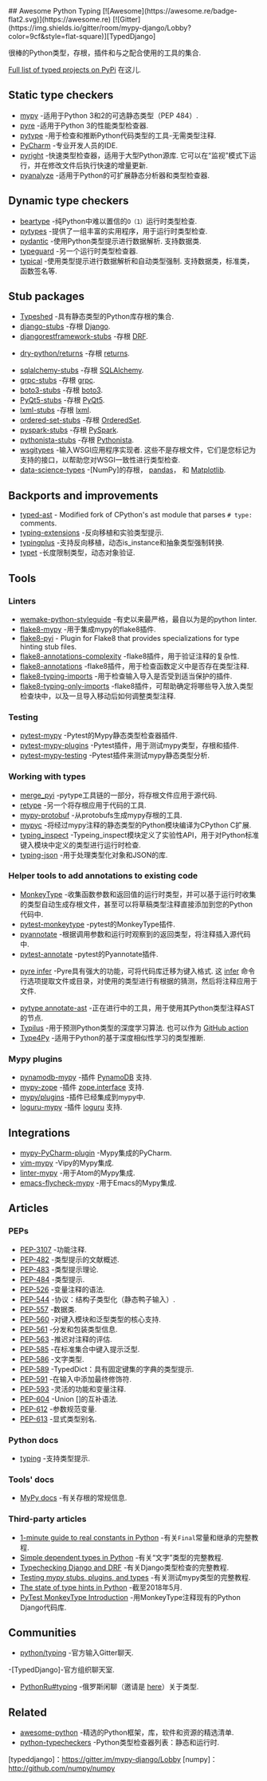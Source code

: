 <div class="github-widget" data-repo="typeddjango/awesome-python-typing"></div>
<script async src="https://pagead2.googlesyndication.com/pagead/js/adsbygoogle.js"></script><ins class="adsbygoogle" style="display:block" data-ad-client="ca-pub-6890694312814945" data-ad-slot="5473692530" data-ad-format="auto"  data-full-width-responsive="true"></ins><script>(adsbygoogle = window.adsbygoogle || []).push({});</script>
## Awesome Python Typing [![Awesome](https://awesome.re/badge-flat2.svg)](https://awesome.re) [![Gitter](https://img.shields.io/gitter/room/mypy-django/Lobby?color=9cf&style=flat-square)][TypedDjango]

很棒的Python类型，存根，插件和与之配合使用的工具的集合.




[Full list of typed projects on PyPi](https://pypi.org/search/?q=&o=&c=Typing+%3A%3A+Typed) 在这儿.


## Static type checkers

- [mypy](https://github.com/python/mypy) -适用于Python 3和2的可选静态类型（PEP 484）.
- [pyre](https://pyre-check.org/) -适用于Python 3的性能类型检查器.
- [pytype](https://github.com/google/pytype) -用于检查和推断Python代码类型的工具-无需类型注释.
- [PyCharm](https://www.jetbrains.com/pycharm/) -专业开发人员的IDE.
- [pyright](https://github.com/Microsoft/pyright)  -快速类型检查器，适用于大型Python源库. 它可以在“监视”模式下运行，并在修改文件后执行快速的增量更新.
- [pyanalyze](https://github.com/quora/pyanalyze) -适用于Python的可扩展静态分析器和类型检查器.

## Dynamic type checkers

- [beartype](https://github.com/beartype/beartype) -纯Python中难以置信的`O（1）`运行时类型检查.
- [pytypes](https://github.com/Stewori/pytypes) -提供了一组丰富的实用程序，用于运行时类型检查.
- [pydantic](https://github.com/samuelcolvin/pydantic)  -使用Python类型提示进行数据解析. 支持数据类.
- [typeguard](https://github.com/agronholm/typeguard) -另一个运行时类型检查器.
- [typical](https://github.com/seandstewart/typical/)  -使用类型提示进行数据解析和自动类型强制. 支持数据类，标准类，函数签名等.

## Stub packages

- [Typeshed](https://github.com/python/typeshed) -具有静态类型的Python库存根的集合.
- [django-stubs](https://github.com/typeddjango/django-stubs) -存根 [Django](https://github.com/django/django).
- [djangorestframework-stubs](https://github.com/typeddjango/djangorestframework-stubs) -存根 [DRF](https://github.com/encode/django-rest-framework).
<!--lint disable double-link-->
- [dry-python/returns](https://github.com/dry-python/returns) -存根 [returns](https://github.com/dry-python/returns).
<!--lint enable double-link-->
- [sqlalchemy-stubs](https://github.com/dropbox/sqlalchemy-stubs) -存根 [SQLAlchemy](https://github.com/sqlalchemy/sqlalchemy).
- [grpc-stubs](https://github.com/shabbyrobe/grpc-stubs) -存根 [grpc](https://github.com/grpc/grpc).
- [boto3-stubs](https://github.com/vemel/mypy_boto3_builder) -存根 [boto3](https://github.com/boto/boto3).
- [PyQt5-stubs](https://github.com/stlehmann/PyQt5-stubs) -存根 [PyQt5](https://www.riverbankcomputing.com/software/pyqt/intro).
- [lxml-stubs](https://github.com/lxml/lxml-stubs) -存根 [lxml](https://lxml.de).
- [ordered-set-stubs](https://github.com/rominf/ordered-set-stubs) -存根 [OrderedSet](https://github.com/LuminosoInsight/ordered-set).
- [pyspark-stubs](https://github.com/zero323/pyspark-stubs) -存根 [PySpark](https://spark.apache.org/docs/latest/api/python/index.html).
- [pythonista-stubs](https://github.com/hbmartin/pythonista-stubs) -存根 [Pythonista](http://omz-software.com/pythonista/docs/ios/).
- [wsgitypes](https://github.com/shabbyrobe/wsgitypes)  -输入WSGI应用程序实现者. 这些不是存根文件，它们是您标记为支持的接口，以帮助您对WSGI一致性进行类型检查.
- [data-science-types](https://github.com/predictive-analytics-lab/data-science-types) -[NumPy]的存根， [pandas](https://github.com/pandas-dev/pandas)， 和 [Matplotlib](https://github.com/matplotlib/matplotlib).

## Backports and improvements

- [typed-ast](https://github.com/python/typed_ast) - Modified fork of CPython's ast module that parses `# type:` comments.
- [typing-extensions](https://github.com/python/typing/tree/master/typing_extensions) -反向移植和实验类型提示.
- [typingplus](https://github.com/contains-io/typingplus/) -支持反向移植，动态is_instance和抽象类型强制转换.
- [typet](https://github.com/contains-io/typet) -长度限制类型，动态对象验证.

## Tools

### Linters

- [wemake-python-styleguide](https://github.com/wemake-services/wemake-python-styleguide) -有史以来最严格，最自以为是的python linter.
- [flake8-mypy](https://github.com/ambv/flake8-mypy) -用于集成mypy的flake8插件.
- [flake8-pyi](https://github.com/ambv/flake8-pyi) - Plugin for Flake8 that provides specializations for type hinting stub files.
- [flake8-annotations-complexity](https://github.com/best-doctor/flake8-annotations-complexity) -flake8插件，用于验证注释的复杂性.
- [flake8-annotations](https://github.com/sco1/flake8-annotations) -flake8插件，用于检查函数定义中是否存在类型注释.
- [flake8-typing-imports](https://github.com/asottile/flake8-typing-imports) -用于检查输入导入是否受到适当保护的插件.
- [flake8-typing-only-imports](https://github.com/sondrelg/flake8-typing-only-imports) -flake8插件，可帮助确定将哪些导入放入类型检查块中，以及一旦导入移动后如何调整类型注释.

### Testing

- [pytest-mypy](https://github.com/dbader/pytest-mypy) -Pytest的Mypy静态类型检查器插件.
- [pytest-mypy-plugins](https://github.com/typeddjango/pytest-mypy-plugins) -Pytest插件，用于测试mypy类型，存根和插件.
- [pytest-mypy-testing](https://github.com/davidfritzsche/pytest-mypy-testing) -Pytest插件来测试mypy静态类型分析.

### Working with types

- [merge_pyi](https://github.com/google/pytype/tree/master/pytype/tools/merge_pyi) -pytype工具链的一部分，将存根文件应用于源代码.
- [retype](https://github.com/ambv/retype) -另一个将存根应用于代码的工具.
- [mypy-protobuf](https://github.com/dropbox/mypy-protobuf) -从protobufs生成mypy存根的工具.
- [mypyc](https://github.com/python/mypy/tree/master/mypyc) -将经过mypy注释的静态类型的Python模块编译为CPython C扩展.
- [typing_inspect](https://github.com/ilevkivskyi/typing_inspect) -Typeing_inspect模块定义了实验性API，用于对Python标准键入模块中定义的类型进行运行时检查.
- [typing-json](https://pypi.org/project/typing-json/) -用于处理类型化对象和JSON的库.

### Helper tools to add annotations to existing code

- [MonkeyType](https://github.com/instagram/MonkeyType) -收集函数参数和返回值的运行时类型，并可以基于运行时收集的类型自动生成存根文件，甚至可以将草稿类型注释直接添加到您的Python代码中.
- [pytest-monkeytype](https://github.com/mariusvniekerk/pytest-monkeytype) -pytest的MonkeyType插件.
- [pyannotate](https://github.com/dropbox/pyannotate) -根据调用参数和运行时观察到的返回类型，将注释插入源代码中.
- [pytest-annotate](https://github.com/kensho-technologies/pytest-annotate) -pytest的Pyannotate插件.
<!--lint disable double-link-->
- [pyre infer](https://github.com/facebook/pyre-check)  -Pyre具有强大的功能，可将代码库迁移为键入格式. 这 [infer](https://pyre-check.org/docs/pysa-coverage/) 命令行选项提取文件或目录，对使用的类型进行有根据的猜测，然后将注释应用于文件.
<!--lint enable double-link-->
- [pytype annotate-ast](https://github.com/google/pytype/tree/master/pytype/tools/annotate_ast) -正在进行中的工具，用于使用其Python类型注释AST的节点.
- [Typilus](https://github.com/typilus/typilus)  -用于预测Python类型的深度学习算法. 也可以作为 [GitHub action](https://github.com/typilus/typilus-action)
- [Type4Py](https://github.com/saltudelft/type4py) -适用于Python的基于深度相似性学习的类型推断.


### Mypy plugins

- [pynamodb-mypy](https://github.com/pynamodb/pynamodb-mypy) -插件 [PynamoDB](https://github.com/pynamodb/PynamoDB) 支持.
- [mypy-zope](https://github.com/Shoobx/mypy-zope) -插件 [zope.interface](https://zopeinterface.readthedocs.io/en/latest/) 支持.
- [mypy/plugins](https://github.com/python/mypy/tree/master/mypy/plugins) -插件已经集成到mypy中.
- [loguru-mypy](https://github.com/kornicameister/loguru-mypy) -插件 [loguru](https://github.com/Delgan/loguru) 支持.


## Integrations

- [mypy-PyCharm-plugin](https://github.com/dropbox/mypy-PyCharm-plugin) -Mypy集成的PyCharm.
- [vim-mypy](https://github.com/Integralist/vim-mypy) -Vipy的Mypy集成.
- [linter-mypy](https://atom.io/packages/linter-mypy) -用于Atom的Mypy集成.
- [emacs-flycheck-mypy](https://github.com/lbolla/emacs-flycheck-mypy) -用于Emacs的Mypy集成.


## Articles

### PEPs

- [PEP-3107](https://www.python.org/dev/peps/pep-3107) -功能注释.
- [PEP-482](https://www.python.org/dev/peps/pep-0482/) -类型提示的文献概述.
- [PEP-483](https://www.python.org/dev/peps/pep-0483/) -类型提示理论.
- [PEP-484](https://www.python.org/dev/peps/pep-0484/) -类型提示.
- [PEP-526](https://www.python.org/dev/peps/pep-0526/) -变量注释的语法.
- [PEP-544](https://www.python.org/dev/peps/pep-0544/) -协议：结构子类型化（静态鸭子输入）.
- [PEP-557](https://www.python.org/dev/peps/pep-0557/) -数据类.
- [PEP-560](https://www.python.org/dev/peps/pep-0560/) -对键入模块和泛型类型的核心支持.
- [PEP-561](https://www.python.org/dev/peps/pep-0561/) -分发和包装类型信息.
- [PEP-563](https://www.python.org/dev/peps/pep-0563/) -推迟对注释的评估.
- [PEP-585](https://www.python.org/dev/peps/pep-0585/) -在标准集合中键入提示泛型.
- [PEP-586](https://www.python.org/dev/peps/pep-0586/) -文字类型.
- [PEP-589](https://www.python.org/dev/peps/pep-0589/) -TypedDict：具有固定键集的字典的类型提示.
- [PEP-591](https://www.python.org/dev/peps/pep-0591/) -在输入中添加最终修饰符.
- [PEP-593](https://www.python.org/dev/peps/pep-0593/) -灵活的功能和变量注释.
- [PEP-604](https://www.python.org/dev/peps/pep-0604/) -Union []的互补语法.
- [PEP-612](https://www.python.org/dev/peps/pep-0612/) -参数规范变量.
- [PEP-613](https://www.python.org/dev/peps/pep-0613/) -显式类型别名.


### Python docs

- [typing](https://docs.python.org/3/library/typing.html) -支持类型提示.

### Tools' docs

- [MyPy docs](https://mypy.readthedocs.io/en/latest/stubs.html) -有关存根的常规信息.

### Third-party articles

- [1-minute guide to real constants in Python](https://sobolevn.me/2018/07/real-python-contants) -有关`Final`常量和继承的完整教程.
- [Simple dependent types in Python](https://sobolevn.me/2019/01/simple-dependent-types-in-python) -有关“文字”类型的完整教程.
- [Typechecking Django and DRF](https://sobolevn.me/2019/08/typechecking-django-and-drf) -有关Django类型检查的完整教程.
- [Testing mypy stubs, plugins, and types](https://sobolevn.me/2019/08/testing-mypy-types) -有关测试mypy类型的完整教程.
- [The state of type hints in Python](https://bernat.tech/posts/the-state-of-type-hints-in-python/) -截至2018年5月.
- [PyTest MonkeyType Introduction](https://dev.to/ldrscke/type-annotate-an-existing-python-django-codebase-with-monkeytype-254i) -用MonkeyType注释现有的Python Django代码库.

## Communities

- [python/typing](https://gitter.im/python/typing) -官方输入Gitter聊天.
<!--lint disable awesome-list-item-->
-[TypedDjango]-官方组织聊天室.
<!--lint enable awesome-list-item-->
- [PythonRu#typing](https://python-ru.slack.com) -俄罗斯闲聊（邀请是 [here](https://slack.python.ru/)）关于类型.


## Related

- [awesome-python](https://github.com/vinta/awesome-python) -精选的Python框架，库，软件和资源的精选清单.
- [python-typecheckers](https://github.com/ethanhs/python-typecheckers) -Python类型检查器列表：静态和运行时.


[typeddjango]：https://gitter.im/mypy-django/Lobby
[numpy]：http://github.com/numpy/numpy
